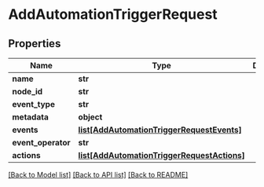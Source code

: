 # AddAutomationTriggerRequest

## Properties
Name | Type | Description | Notes
------------ | ------------- | ------------- | -------------
**name** | **str** |  | [optional] 
**node_id** | **str** |  | [optional] 
**event_type** | **str** |  | [optional] 
**metadata** | **object** |  | [optional] 
**events** | [**list[AddAutomationTriggerRequestEvents]**](AddAutomationTriggerRequestEvents.md) |  | [optional] 
**event_operator** | **str** |  | [optional] 
**actions** | [**list[AddAutomationTriggerRequestActions]**](AddAutomationTriggerRequestActions.md) |  | [optional] 

[[Back to Model list]](../README.md#documentation-for-models) [[Back to API list]](../README.md#documentation-for-api-endpoints) [[Back to README]](../README.md)

